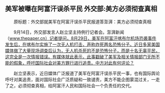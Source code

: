 ## 美军被曝在阿富汗误杀平民 外交部:美方必须彻查真相
　　原标题：外交部就美军在阿富汗误杀平民报道答澎湃：美方必须彻查真相

　　9月14日，外交部发言人赵立坚主持例行记者会。澎湃新闻（www.thepaper.cn）记者提问，8月29日，美军在阿富汗喀布尔机场恐袭事件发生后，在喀布尔实施了一次无人机打击，声称炸死两名恐怖分子。近日多家美国媒体做了大量现场调查后认为，无人机杀死的不是恐怖分子，而是十名无辜平民，这完全是一次情报错误。有媒体就此表示，此事戳破了美军及相关情报部门无所不能的假象，呼吁国际社会对美方罪行进行追责。中方对此有何评论？

　　赵立坚表示，近日媒体广泛报道了美军在阿富汗误杀平民一事，也有国际舆论呼吁对美追责，面对国际社会广泛质疑和一致谴责，美方不能企图蒙混过关，一走了之，必须彻查真相，给阿富汗人民和国际社会一个负责任的交代。

